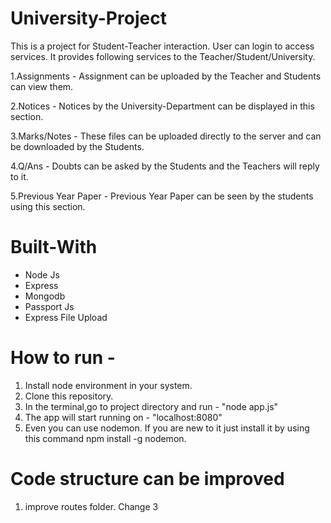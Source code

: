 # University-Project

This is a project for Student-Teacher interaction.
User can login to access services.
It provides following services to the Teacher/Student/University.

1.Assignments - Assignment can be uploaded by the Teacher and Students can view them.

2.Notices - Notices by the University-Department can be displayed in this section.

3.Marks/Notes - These files can be uploaded directly to the server and can be downloaded by the Students.

4.Q/Ans - Doubts can be asked by the Students and the Teachers will reply to it.

5.Previous Year Paper - Previous Year Paper can be seen by the students using this section.

# Built-With
- Node Js
- Express
- Mongodb
- Passport Js
- Express File Upload

# How to run - 
1. Install node environment in your system.
2. Clone this repository.
3. In the terminal,go to project directory and run - "node app.js"
4. The app will start running on - "localhost:8080"
5. Even you can use nodemon. If you are new to it just install it by using this command npm install -g nodemon.


# Code structure can be improved
1. improve routes folder.
Change 3

